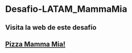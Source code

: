 # Desafio-LATAM_MammaMia

## Visita la web de este desafío
## <a href="" target="_blank" rel="noopener noreferrer">Pizza Mamma Mia!</a>

